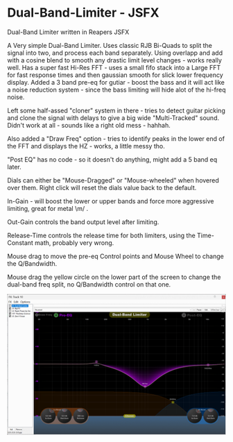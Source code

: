 # Dual-Band-Limiter - JSFX
Dual-Band Limiter written in Reapers JSFX

A Very simple Dual-Band Limiter. Uses classic RJB Bi-Quads to split the signal into two, and process each band separately. Using overlapp and add with a cosine blend to smooth any drastic limit level changes - works really well. Has a super fast Hi-Res FFT - uses a small fifo stack into a Large FFT for fast response times and then gaussian smooth for slick lower frequency display. Added a 3 band pre-eq for gutiar - boost the bass and it will act like a noise reduction system - since the bass limiting will hide alot of the hi-freq noise.

Left some half-assed "cloner" system in there - tries to detect guitar picking and clone the signal with delays to give a big wide "Multi-Tracked" sound. Didn't work at all - sounds like a right old mess - hahhah.

Also added a "Draw Freq" option - tries to identify peaks in the lower end of the FFT and displays the HZ - works, a little messy tho.

"Post EQ" has no code - so it doesn't do anything, might add a 5 band eq later.

Dials can either be "Mouse-Dragged" or "Mouse-wheeled" when hovered over them. Right click will reset the dials value back to the default.

In-Gain - will boost the lower or upper bands and force more aggressive limiting, great for metal \m/ .

Out-Gain controls the band output level after limiting.

Release-Time controls the release time for both limiters, using the Time-Constant math, probably very wrong.

Mouse drag to move the pre-eq Control points and Mouse Wheel to change the Q/Bandwidth.

Mouse drag the yellow circle on the lower part of the screen to change the dual-band freq split, no Q/Bandwidth control on that one.

![](./Images/Image1.png)

